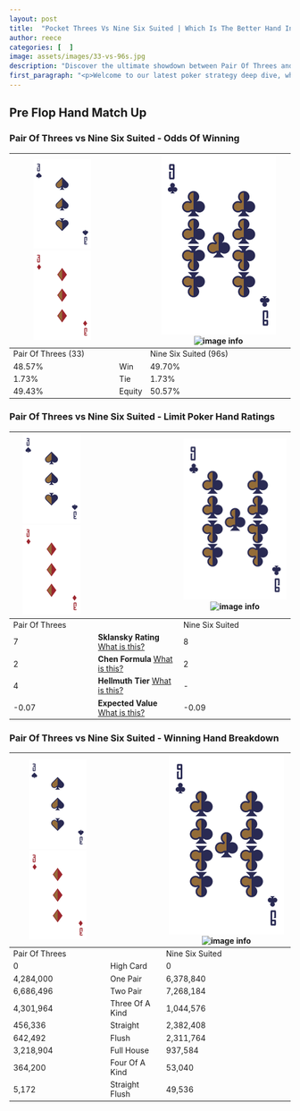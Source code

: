 ```yaml
---
layout: post
title:  "Pocket Threes Vs Nine Six Suited | Which Is The Better Hand In Poker? A Complete Guide"
author: reece
categories: [  ]
image: assets/images/33-vs-96s.jpg
description: "Discover the ultimate showdown between Pair Of Threes and Nine Six Suited in poker! Uncover the odds, strategies, and scenarios where one hand triumphs over the other. Get ready to up your poker game with this thrilling analysis."
first_paragraph: "<p>Welcome to our latest poker strategy deep dive, where we're pitting two distinct hands against each other in a high-stakes showdown: Pair Of Threes vs Nine Six Suited.</p><p>In the dynamic world of poker, every decision counts, and knowing which hand holds the upper hand is key to your success at the table.</p><p>In this article, we'll dissect these two hands, explore the scenarios where one dominates the other, and equip you with the knowledge to make strategic choices that can tip the odds in your favor.</p><p>Get ready to unravel the intriguing dynamics of these poker hands and elevate your game to new heights.</p>"
---
```




[comment]: # (sp0)

## Pre Flop Hand Match Up

<div class="table hand-ratings" markdown="1"> 



### Pair Of Threes vs Nine Six Suited - Odds Of Winning


    
| ![image info](assets/images/hand1/3.png) ![image info](assets/images/hand1/3o.png) |  | ![image info](assets/images/hand2/9.png) ![image info](assets/images/hand2/6s.png) |
| -------- | -------- | -------- |
| Pair Of Threes (33) |  | Nine Six Suited (96s) |
| 48.57% | Win | 49.70% |
| 1.73% | Tie | 1.73% |
| 49.43% | Equity | 50.57% |




[comment]: # (sp1)



### Pair Of Threes vs Nine Six Suited - Limit Poker Hand Ratings


    
| ![image info](assets/images/hand1/3.png) ![image info](assets/images/hand1/3o.png) |  | ![image info](assets/images/hand2/9.png) ![image info](assets/images/hand2/6s.png) |
| -------- | -------- | -------- |
| Pair Of Threes |  | Nine Six Suited |
| 7 | **Sklansky Rating** [What is this?](/sklansky-rating-explained) | 8 |
| 2 | **Chen Formula** [What is this?](/chen-formula-explained) | 2 |
| 4 | **Hellmuth Tier** [What is this?](/Hellmuth-tier-explained) | - |
| -0.07 | **Expected Value** [What is this?](/expected-value-explained) | -0.09 |




[comment]: # (sp2)



### Pair Of Threes vs Nine Six Suited - Winning Hand Breakdown


    
| ![image info](assets/images/hand1/3.png) ![image info](assets/images/hand1/3o.png) |  | ![image info](assets/images/hand2/9.png) ![image info](assets/images/hand2/6s.png) |
| -------- | -------- | -------- |
| Pair Of Threes |  | Nine Six Suited |
| 0 | High Card | 0 |
| 4,284,000 | One Pair | 6,378,840 |
| 6,686,496 | Two Pair | 7,268,184 |
| 4,301,964 | Three Of A Kind | 1,044,576 |
| 456,336 | Straight | 2,382,408 |
| 642,492 | Flush | 2,311,764 |
| 3,218,904 | Full House | 937,584 |
| 364,200 | Four Of A Kind | 53,040 |
| 5,172 | Straight Flush | 49,536 |




[comment]: # (sp3)



</div>

[comment]: # (sp4)



[comment]: # (sp5)

